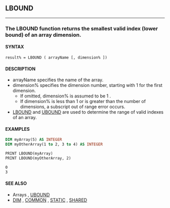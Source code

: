 ## LBOUND
---

### The LBOUND function returns the smallest valid index (lower bound) of an array dimension.

#### SYNTAX

`result% = LBOUND ( arrayName [, dimension% ])`

#### DESCRIPTION
* arrayName specifies the name of the array.
* dimension% specifies the dimension number, starting with 1 for the first dimension.
	* If omitted, dimension% is assumed to be 1 .
	* If dimension% is less than 1 or is greater than the number of dimensions, a subscript out of range error occurs.
* [LBOUND](./LBOUND.md) and [UBOUND](./UBOUND.md) are used to determine the range of valid indexes of an array.


#### EXAMPLES
```vb
DIM myArray(5) AS INTEGER
DIM myOtherArray(1 to 2, 3 to 4) AS INTEGER

PRINT LBOUND(myArray)
PRINT LBOUND(myOtherArray, 2)
```
  
```vb
0
3
```
  


#### SEE ALSO
* Arrays , [UBOUND](./UBOUND.md)
* [DIM](./DIM.md) , [COMMON](./COMMON.md) , [STATIC](./STATIC.md) , [SHARED](./SHARED.md)
